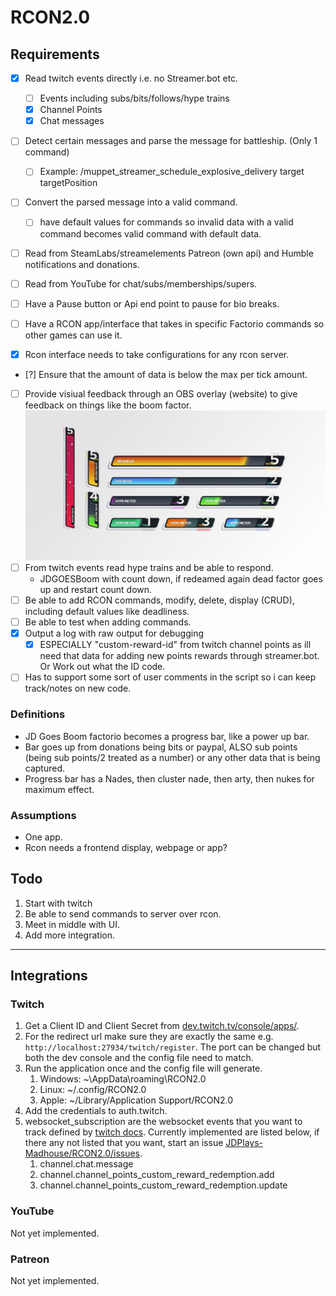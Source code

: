 # RCON2.0

## Requirements

- [x] Read twitch events directly i.e. no Streamer.bot etc.
  - [ ] Events including subs/bits/follows/hype trains
  - [x] Channel Points
  - [x] Chat messages
- [ ] Detect certain messages and parse the message for battleship. (Only 1 command)
  - [ ] Example: /muppet_streamer_schedule_explosive_delivery target targetPosition
- [ ] Convert the parsed message into a valid command.
  - [ ] have default values for commands so invalid data with a valid command becomes valid command with default data.
- [ ] Read from SteamLabs/streamelements Patreon (own api) and Humble notifications and donations.
- [ ] Read from YouTube for chat/subs/memberships/supers.
- [ ] Have a Pause button or Api end point to pause for bio breaks.

- [ ] Have a RCON app/interface that takes in specific Factorio commands so other games can use it.
- [x] Rcon interface needs to take configurations for any rcon server.
- [?] Ensure that the amount of data is below the max per tick amount.

- [ ] Provide visiual feedback through an OBS overlay (website) to give feedback on things like the boom factor.
      ![Example of OBS overlay](./docs/Example_visual_feedback.png)
- [ ] From twitch events read hype trains and be able to respond.
  - JDGOESBoom with count down, if redeamed again dead factor goes up and restart count down.
- [ ] Be able to add RCON commands, modify, delete, display (CRUD), including default values like deadliness.
- [ ] Be able to test when adding commands.
- [x] Output a log with raw output for debugging
  - [x] ESPECIALLY "custom-reward-id" from twitch channel points as ill need that data for adding new points rewards through streamer.bot. Or Work out what the ID code.
- [ ] Has to support some sort of user comments in the script so i can keep track/notes on new code.

### Definitions

- JD Goes Boom factorio becomes a progress bar, like a power up bar.
- Bar goes up from donations being bits or paypal, ALSO sub points (being sub points/2 treated as a number) or any other data that is being captured.
- Progress bar has a Nades, then cluster nade, then arty, then nukes for maximum effect.

### Assumptions

- One app.
- Rcon needs a frontend display, webpage or app?

## Todo

1. Start with twitch
2. Be able to send commands to server over rcon.
3. Meet in middle with UI.
4. Add more integration.

-----

## Integrations

### Twitch

1. Get a Client ID and Client Secret from [dev.twitch.tv/console/apps/](https://dev.twitch.tv/console/apps/).
2. For the redirect url make sure they are exactly the same e.g. `http://localhost:27934/twitch/register`. The port can be changed but both the dev console and the config file need to match.
3. Run the application once and the config file will generate.
   1. Windows: ~\AppData\roaming\RCON2.0
   2. Linux: ~/.config/RCON2.0
   3. Apple: ~/Library/Application Support/RCON2.0
4. Add the credentials to auth.twitch.
5. websocket_subscription are the websocket events that you want to track defined by [twitch docs](https://dev.twitch.tv/docs/eventsub/eventsub-subscription-types/). Currently implemented are listed below, if there any not listed that you want, start an issue [JDPlays-Madhouse/RCON2.0/issues](https://github.com/JDPlays-Madhouse/RCON2.0/issues).
   1. channel.chat.message
   2. channel.channel_points_custom_reward_redemption.add
   3. channel.channel_points_custom_reward_redemption.update

### YouTube

Not yet implemented.

### Patreon

Not yet implemented.
